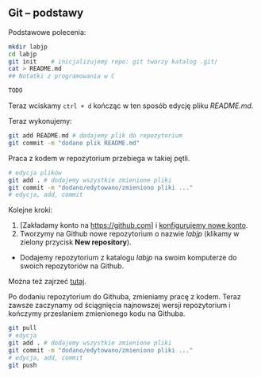 ## Git – podstawy

Podstawowe polecenia:

```bash
mkdir labjp
cd labjp
git init    # inicjalizujemy repo: git tworzy katalog .git/
cat > README.md
## Notatki z programowania w C

TODO
```
Teraz wciskamy `ctrl + d` kończąc w ten sposób edycję pliku _README.md_.

Teraz wykonujemy:

```bash
git add README.md # dodajemy plik do repozytorium
git commit -m "dodano plik README.md"
```

Praca z kodem w repozytorium przebiega w takiej pętli.

```bash
# edycja plików
git add . # dodajemy wszystkie zmienione pliki
git commit -m "dodano/edytowano/zmieniono pliki ..."
# edycja, add, commit
```

Kolejne kroki:

1. [Zakładamy konto na https://github.com]
  i [konfigurujemy nowe konto](https://git-scm.com/book/en/v2/GitHub-Account-Setup-and-Configuration).
1. Tworzymy na Github nowe repozytorium o nazwie _labjp_
  (klikamy w zielony przycisk **New repository**).
  - Dodajemy repozytorium z katalogu _labjp_ na swoim komputerze
    do swoich repozytoriów na Github.

Można też zajrzeć [tutaj](https://www.learnenough.com/git-tutorial#sec-sharing).

Po dodaniu repozytorium do Githuba, zmieniamy pracę z kodem.
Teraz zawsze zaczynamy od ściągnięcia najnowszej wersji repozytorium
i kończymy przesłaniem zmienionego kodu na Githuba.

```bash
git pull
# edycja
git add . # dodajemy wszystkie zmienione pliki
git commit -m "dodano/edytowano/zmieniono pliki ..."
# edycja, add, commit
git push
```
